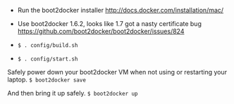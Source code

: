 - Run the boot2docker installer http://docs.docker.com/installation/mac/
- Use boot2docker 1.6.2,  looks like 1.7 got a nasty certificate bug https://github.com/boot2docker/boot2docker/issues/824


- `$ . config/build.sh`
- `$ . config/start.sh`

Safely power down your boot2docker VM when not using or restarting your laptop.
`$ boot2docker save`

And then bring it up safely.
`$ boot2docker up`
